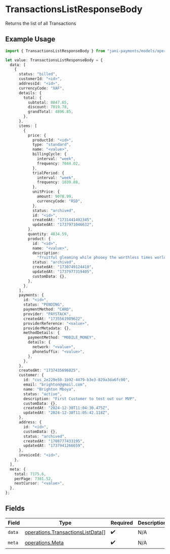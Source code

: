 # TransactionsListResponseBody

Returns the list of all Transactions

## Example Usage

```typescript
import { TransactionsListResponseBody } from "jani-payments/models/operations";

let value: TransactionsListResponseBody = {
  data: [
    {
      status: "billed",
      customerId: "<id>",
      addressId: "<id>",
      currencyCode: "XAF",
      details: {
        total: {
          subtotal: 8847.65,
          discount: 7019.78,
          grandTotal: 4896.85,
        },
      },
      items: [
        {
          price: {
            productId: "<id>",
            type: "standard",
            name: "<value>",
            billingCycle: {
              interval: "week",
              frequency: 7044.02,
            },
            trialPeriod: {
              interval: "week",
              frequency: 1039.88,
            },
            unitPrice: {
              amount: 9078.99,
              currencyCode: "RSD",
            },
            status: "archived",
            id: "<id>",
            createdAt: "1731441492345",
            updatedAt: "1737971046632",
          },
          quantity: 4834.59,
          product: {
            id: "<id>",
            name: "<value>",
            description:
              "fruitful gleaming while phooey the worthless times worldly hover nimble",
            status: "archived",
            createdAt: "1730749124410",
            updatedAt: "1737977319405",
            customData: {},
          },
        },
      ],
      payments: {
        id: "<id>",
        status: "PENDING",
        paymentMethod: "CARD",
        provider: "PAYSTACK",
        createdAt: "1735561989622",
        providerReference: "<value>",
        providerMetadata: {},
        methodDetails: {
          paymentMethod: "MOBILE_MONEY",
          details: {
            network: "<value>",
            phoneSuffix: "<value>",
          },
        },
      },
      createdAt: "1737435696825",
      customer: {
        id: "cus_2e229e50-1b92-4479-b3e3-829a3da6fc00",
        email: "brighton@gmail.com",
        name: "Brighton Mboya",
        status: "active",
        description: "First Customer to test out our MVP",
        customData: {},
        createdAt: "2024-12-30T11:04:30.475Z",
        updatedAt: "2024-12-30T11:05:42.118Z",
      },
      address: {
        id: "<id>",
        customData: {},
        status: "archived",
        createdAt: "1708777433195",
        updatedAt: "1737941266659",
      },
      invoiceId: "<id>",
    },
  ],
  meta: {
    total: 7175.6,
    perPage: 7381.52,
    nextCursor: "<value>",
  },
};
```

## Fields

| Field                                                                                | Type                                                                                 | Required                                                                             | Description                                                                          |
| ------------------------------------------------------------------------------------ | ------------------------------------------------------------------------------------ | ------------------------------------------------------------------------------------ | ------------------------------------------------------------------------------------ |
| `data`                                                                               | [operations.TransactionsListData](../../models/operations/transactionslistdata.md)[] | :heavy_check_mark:                                                                   | N/A                                                                                  |
| `meta`                                                                               | [operations.Meta](../../models/operations/meta.md)                                   | :heavy_check_mark:                                                                   | N/A                                                                                  |